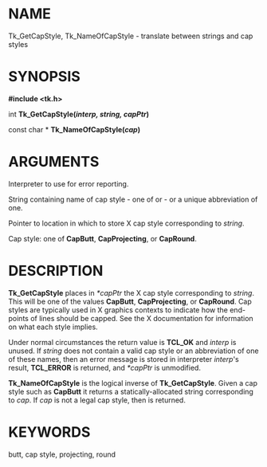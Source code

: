 # NAME

Tk_GetCapStyle, Tk_NameOfCapStyle - translate between strings and cap
styles

# SYNOPSIS

**#include \<tk.h\>**

int **Tk_GetCapStyle(***interp, string, capPtr***)**

const char \* **Tk_NameOfCapStyle(***cap***)**

# ARGUMENTS

Interpreter to use for error reporting.

String containing name of cap style - one of or - or a unique
abbreviation of one.

Pointer to location in which to store X cap style corresponding to
*string*.

Cap style: one of **CapButt**, **CapProjecting**, or **CapRound**.

# DESCRIPTION

**Tk_GetCapStyle** places in *\*capPtr* the X cap style corresponding to
*string*. This will be one of the values **CapButt**, **CapProjecting**,
or **CapRound**. Cap styles are typically used in X graphics contexts to
indicate how the end-points of lines should be capped. See the X
documentation for information on what each style implies.

Under normal circumstances the return value is **TCL_OK** and *interp*
is unused. If *string* does not contain a valid cap style or an
abbreviation of one of these names, then an error message is stored in
interpreter *interp*\'s result, **TCL_ERROR** is returned, and
*\*capPtr* is unmodified.

**Tk_NameOfCapStyle** is the logical inverse of **Tk_GetCapStyle**.
Given a cap style such as **CapButt** it returns a statically-allocated
string corresponding to *cap*. If *cap* is not a legal cap style, then
is returned.

# KEYWORDS

butt, cap style, projecting, round

<!---
Copyright (c) 1990 The Regents of the University of California
Copyright (c) 1994-1996 Sun Microsystems, Inc
-->

